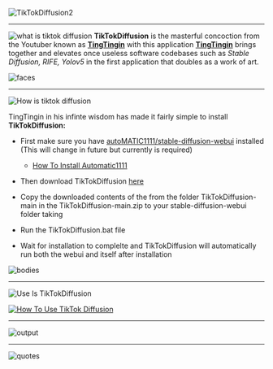 ![TikTokDiffusion2](https://user-images.githubusercontent.com/36141041/218231182-1c9562f7-4f4e-4a18-b19e-70543619c0a1.png)

---

![what is tiktok diffusion](https://user-images.githubusercontent.com/36141041/218207256-898805d8-4585-44a9-a9da-3e114ff7fd04.png)
**TikTokDiffusion** is the masterful concoction from the Youtuber known as [**TingTingin**](https://www.youtube.com/tingtingin) with this application [**TingTingin**](https://www.youtube.com/tingtingin) brings together and elevates once useless software codebases such as *Stable Diffusion, RIFE, Yolov5* in the first application that doubles as a work of art.

![faces](https://user-images.githubusercontent.com/36141041/218229029-c1df7fc5-09f2-4e27-9cfb-f98757686f00.gif)

---
![How is tiktok diffusion](https://user-images.githubusercontent.com/36141041/218224228-aabfecfb-5067-43f1-a878-02d9e8508b66.png)

TingTingin in his infinte wisdom has made it fairly simple to install **TikTokDiffusion:**

- First make sure you have [autoMATIC1111/stable-diffusion-webui](https://github.com/AUTOMATIC1111/stable-diffusion-webui) installed (This will change in future but currently is required)
  - [How To Install Automatic1111](https://www.youtube.com/watch?v=eU9D7PyE4iM)
 
- Then download TikTokDiffusion [here](https://github.com/TingTingin/TikTokDiffusion/archive/refs/heads/main.zip)
- Copy the downloaded contents of the from the folder TikTokDiffusion-main in the TikTokDiffusion-main.zip to your stable-diffusion-webui folder taking
- Run the TikTokDiffusion.bat file
- Wait for installation to complelte and TikTokDiffusion will automatically run both the webui and itself after installation

![bodies](https://user-images.githubusercontent.com/36141041/218229805-fe796780-867d-4fd0-be24-a398461cefd9.gif)

---

![Use Is TikTokDiffusion](https://user-images.githubusercontent.com/36141041/219722914-8f4b3d67-d154-497b-9f5f-9d876e92bc16.png)

[![How To Use TikTok Diffusion](https://img.youtube.com/vi/Z55NZgxj9_0/maxresdefault.jpg)](https://www.youtube.com/watch?v=Z55NZgxj9_0)

---

![output](https://user-images.githubusercontent.com/36141041/218227871-dac23658-4798-44bb-a9ec-052ca9ec3acb.gif)

---

![quotes](https://user-images.githubusercontent.com/36141041/218223544-9ac70866-5261-4cc3-b242-5168ee7c26c2.png)

